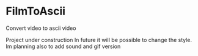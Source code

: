 # FilmToAscii
Convert video to ascii video

Project under construction
In future it will be possible to change the style.
Im planning also to add sound and gif version
